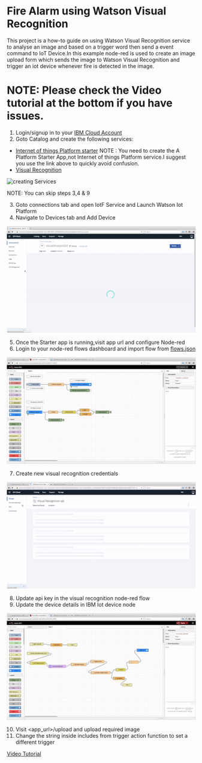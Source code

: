 # Fire Alarm using Watson Visual Recognition

This project is a how-to guide on using Watson Visual Recognition service to analyse an image and based on a trigger word then send a event command to IoT Device.In this example node-red is used to create an image upload form which sends the image to Watson Visual Recognition and trigger an iot device whenever fire is detected in the image.

 # NOTE: Please check the Video tutorial at the bottom if you have issues.

1. Login/signup in to your [IBM Cloud Account](https://ibm.biz/BdY6EN)
2. Goto Catalog and create the following services:
* [Internet of things Platform starter](https://console.bluemix.net/catalog/starters/internet-of-things-platform-starter)
NOTE : You need to create the A Platform Starter App,not Internet of things Platform service.I suggest you use the link above to quickly avoid confusion.
* [Visual Recognition](https://console.bluemix.net/catalog/services/visual-recognition)

![creating Services](https://github.com/krishnac7/Media/blob/master/IotImageAnalysis/Gif/creatingServices.gif)

NOTE: You can skip steps 3,4 & 9

3. Goto connections tab and open IotF Service and Launch Watson Iot Platform
4. Navigate to Devices tab and Add Device

![Adding devices](https://github.com/krishnac7/Media/blob/master/IotImageAnalysis/Gif/creatingDevice.gif)

5. Once the Starter app is running,visit app url and configure Node-red
6. Login to your node-red flows dashboard and import flow from [flows.json](https://github.com/krishnac7/IotImageAnalysis/blob/master/flows.json)

![Importing Flows](https://github.com/krishnac7/Media/blob/master/IotImageAnalysis/Gif/importing%20Flows.gif)

7. Create new visual recognition credentials

![Create visual recognition credentials](https://github.com/krishnac7/Media/blob/master/IotImageAnalysis/Gif/VisualRecognitionServiceCredentials.gif)

8. Update api key in the visual recognition node-red flow
9. Update the device details in IBM Iot device node

![Updating credentials](https://github.com/krishnac7/Media/blob/master/IotImageAnalysis/Gif/updateCredentials.gif)

10. Visit <app_url>/upload and upload required image
11. Change the string inside includes from trigger action function to set a different trigger


[Video Tutorial](https://github.com/krishnac7/Media/blob/master/IotImageAnalysis/imageAnalysisIot.mp4)
